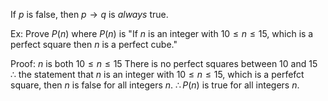 If $p$ is false, then $p\to q$ is *always* true.

Ex: Prove $P(n)$ where $P(n)$ is "If $n$ is an integer with $10≤n≤15$, which is a perfect square then $n$ is a perfect cube."

Proof:
$n$ is both $10≤n≤15$
There is no perfect squares between 10 and 15
$\therefore$ the statement that $n$ is an integer with $10≤n≤15$, which is a perfefct square, then $n$ is false for all integers $n$.
$\therefore P(n)$ is true for all integers $n$.

